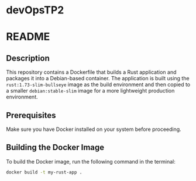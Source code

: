 # devOpsTP2
# README

## Description

This repository contains a Dockerfile that builds a Rust application and packages it into a Debian-based container. The application is built using the `rust:1.73-slim-bullseye` image as the build environment and then copied to a smaller `debian:stable-slim` image for a more lightweight production environment.

## Prerequisites

Make sure you have Docker installed on your system before proceeding.

## Building the Docker Image

To build the Docker image, run the following command in the terminal:

```bash
docker build -t my-rust-app .
